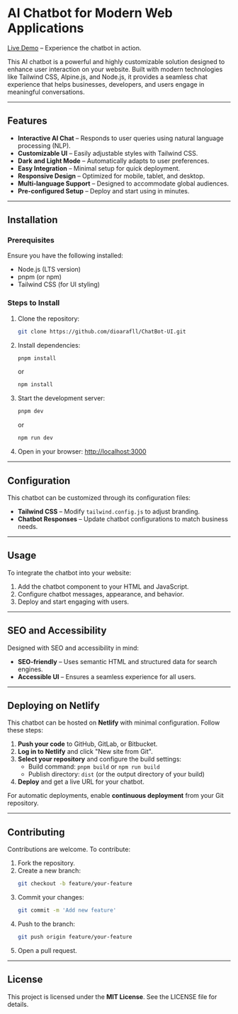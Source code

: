 # AI Chatbot for Modern Web Applications  

[Live Demo](https://chatbot-flow-ui.netlify.app/) – Experience the chatbot in action.  

This AI chatbot is a powerful and highly customizable solution designed to enhance user interaction on your website. Built with modern technologies like Tailwind CSS, Alpine.js, and Node.js, it provides a seamless chat experience that helps businesses, developers, and users engage in meaningful conversations.  

---  

## Features  

- **Interactive AI Chat** – Responds to user queries using natural language processing (NLP).  
- **Customizable UI** – Easily adjustable styles with Tailwind CSS.  
- **Dark and Light Mode** – Automatically adapts to user preferences.  
- **Easy Integration** – Minimal setup for quick deployment.  
- **Responsive Design** – Optimized for mobile, tablet, and desktop.  
- **Multi-language Support** – Designed to accommodate global audiences.  
- **Pre-configured Setup** – Deploy and start using in minutes.  

---  

## Installation  

### Prerequisites  

Ensure you have the following installed:  

- Node.js (LTS version)  
- pnpm (or npm)  
- Tailwind CSS (for UI styling)  

### Steps to Install  

1. Clone the repository:  
   ```bash
   git clone https://github.com/dioarafll/ChatBot-UI.git
   ```  

2. Install dependencies:  
   ```bash
   pnpm install
   ```  
   or  
   ```bash
   npm install
   ```  

3. Start the development server:  
   ```bash
   pnpm dev
   ```  
   or  
   ```bash
   npm run dev
   ```  

4. Open in your browser: [http://localhost:3000](http://localhost:3000)  

---  

## Configuration  

This chatbot can be customized through its configuration files:  

- **Tailwind CSS** – Modify `tailwind.config.js` to adjust branding.  
- **Chatbot Responses** – Update chatbot configurations to match business needs.  

---  

## Usage  

To integrate the chatbot into your website:  

1. Add the chatbot component to your HTML and JavaScript.  
2. Configure chatbot messages, appearance, and behavior.  
3. Deploy and start engaging with users.  

---  

## SEO and Accessibility  

Designed with SEO and accessibility in mind:  

- **SEO-friendly** – Uses semantic HTML and structured data for search engines.  
- **Accessible UI** – Ensures a seamless experience for all users.  

---  

## Deploying on Netlify  

This chatbot can be hosted on **Netlify** with minimal configuration. Follow these steps:  

1. **Push your code** to GitHub, GitLab, or Bitbucket.  
2. **Log in to Netlify** and click "New site from Git".  
3. **Select your repository** and configure the build settings:  
   - Build command: `pnpm build` or `npm run build`  
   - Publish directory: `dist` (or the output directory of your build)  
4. **Deploy** and get a live URL for your chatbot.  

For automatic deployments, enable **continuous deployment** from your Git repository.  

---  

## Contributing  

Contributions are welcome. To contribute:  

1. Fork the repository.  
2. Create a new branch:  
   ```bash
   git checkout -b feature/your-feature
   ```  
3. Commit your changes:  
   ```bash
   git commit -m 'Add new feature'
   ```  
4. Push to the branch:  
   ```bash
   git push origin feature/your-feature
   ```  
5. Open a pull request.  

---  

## License  

This project is licensed under the **MIT License**. See the LICENSE file for details.
